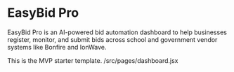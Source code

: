 # EasyBid Pro

EasyBid Pro is an AI-powered bid automation dashboard to help businesses register, monitor, and submit bids across school and government vendor systems like Bonfire and IonWave.

This is the MVP starter template.
/src/pages/dashboard.jsx
